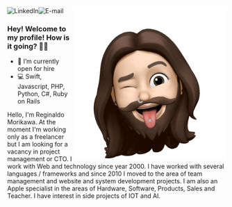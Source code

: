 
<img align="right" src="assets/150927495_176633587593458_5480115881411313317_n.png" width="350"/>

<a href="https://www.linkedin.com/in/morikawa77">
<img align="left" alt="LinkedIn" src="https://img.shields.io/badge/-Reginaldo%20Morikawa-blue?logo=linkedin"/>
</a>

<a href="mailto:morikawa77@gmail.com">
<img align="left" alt="E-mail" src="https://img.shields.io/badge/-How%20to%20reach%20me-darkred?logo=gmail"/>
</a>

<br/>

### Hey! Welcome to my profile! How is it going? 👋🥰

- 🎯 I’m currently open for hire
- 💻 Swift, Javascript, PHP, Python, C#, Ruby on Rails

Hello, I'm Reginaldo Morikawa.
At the moment I'm working only as a freelancer but I am looking for a vacancy in project management or CTO.
I work with Web and technology since year 2000.
I have worked with several languages / frameworks and since 2010 I moved to the area of team management and website and system development projects.
I am also an Apple specialist in the areas of Hardware, Software, Products, Sales and Teacher.
I have interest in side projects of IOT and AI.